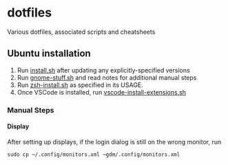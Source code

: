# dotfiles

Various dotfiles, associated scripts and cheatsheets

## Ubuntu installation

1. Run [install.sh](install.sh) after updating any explicitly-specified
   versions
2. Run [gnome-stuff.sh](gnome-stuff.sh) and read notes for additional manual
   steps
3. Run [zsh-install.sh](zsh-install.sh) as specified in its USAGE.
4. Once VSCode is installed, run [vscode-install-extensions.sh](vscode-install-extensions.sh)

### Manual Steps

#### Display

After setting up displays, if the login dialog is still on the wrong monitor, run

```
sudo cp ~/.config/monitors.xml ~gdm/.config/monitors.xml
```
